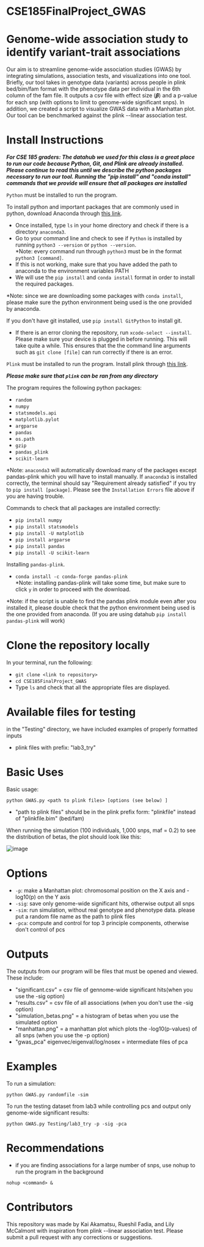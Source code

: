 # CSE185FinalProject_GWAS

# Genome-wide association study to identify variant-trait associations
Our aim is to streamline genome-wide association studies (GWAS) by integrating simulations, association tests, and visualizations into one tool. Briefly, our tool takes in genotype data (variants) across people in plink bed/bim/fam format with the phenotype data per individual in the 6th column of the fam file. It outputs a csv file with effect size (𝜷) and a p-value for each snp (with options to limit to genome-wide significant snps). In addition, we created a script to visualize GWAS data with a Manhattan plot. Our tool can be benchmarked against the plink --linear association test.

# Install Instructions 

***For CSE 185 graders: The datahub we used for this class is a great place to run our code because Python, Git, and Plink are already installed. Please continue to read this until we describe the python packages necessary to run our tool. Running the "pip install" and "conda install" commands that we provide will ensure that all packages are installed***

`Python` must be installed to run the program. 

To install python and important packages that are commonly used in python, download Anaconda through [this link](https://www.anaconda.com/download).
- Once installed, type `ls` in your home directory and check if there is a directory `anaconda3`.
- Go to your command line and check to see if `Python` is installed by running `python3 --version` or `python --version`.  
*Note: every command run through `python3` must be in the format `python3 [command]`.
- If this is not working, make sure that you have added the path to anaconda to the environment variables PATH
- We will use the `pip install` and `conda install` format in order to install the required packages.

*Note: since we are downloading some packages with `conda install`, please make sure the python environment being used is the one provided by anaconda.

If you don't have git installed, use `pip install GitPython` to install git.

- If there is an error cloning the repository, run `xcode-select --install`. Please make sure your device is plugged in before running. This will take quite a while. This ensures that the the command line arguments such as `git clone [file]` can run correctly if there is an error. 

`Plink` must be installed to run the program. 
Install plink through [this link](https://www.cog-genomics.org/plink/).

***Please make sure that `plink` can be ran from any directory***

The program requires the following python packages:
- `random`
- `numpy`
- `statsmodels.api`
- `matplotlib.pylot`
- `argparse`
- `pandas`
- `os.path`
- `gzip`
- `pandas_plink`
- `scikit-learn`
  
*Note: `anaconda3` will automatically download many of the packages except pandas-plink which you will have to install manually. If `anaconda3` is installed correctly, the terminal should say "Requirement already satisfied" if you try to `pip install [package]`.
Please see the `Installation Errors` file above if you are having trouble. 

Commands to check that all packages are installed correctly:  
- `pip install numpy`  
- `pip install statsmodels`  
- `pip install -U matplotlib` 
- `pip install argparse` 
- `pip install pandas`  
- `pip install -U scikit-learn` 

Installing `pandas-plink`.
- `conda install -c conda-forge pandas-plink`   
*Note: installing pandas-plink will take some time, but make sure to click `y` in order to proceed with the download.

*Note: if the script is unable to find the pandas plink module even after you installed it, please double check that the python environment being used is the one provided from anaconda. (If you are using datahub `pip install pandas-plink` will work) 

# Clone the repository locally
In your terminal, run the following:
- `git clone <link to repository>`
- `cd CSE185FinalProject_GWAS`
- Type `ls` and check that all the appropriate files are displayed.

# Available files for testing
in the "Testing" directory, we have included examples of properly formatted inputs
- plink files with prefix: "lab3_try"

# Basic Uses
Basic usage:

`python GWAS.py <path to plink files> [options (see below) ] `

- "path to plink files" should be in the plink prefix form: "plinkfile" instead of "plinkfile.bim" (bed/fam)

When running the simulation (100 individuals, 1,000 snps, maf = 0.2) to see the distribution of betas, the plot should look like this:  

![image](https://github.com/Lily-McCalmont/CSE185FinalProject_GWAS/assets/134024621/5fc22cdc-263d-48c5-8fbc-7363074e7e16) 

# Options
- `-p`: make a Manhattan plot: chromosomal position on the X axis and -log10(p) on the Y axis
- `-sig`: save only genome-wide significant hits, otherwise output all snps
- `-sim`: run simulation, without real genotype and phenotype data. please put a random file name as the path to plink files
- `-pca`: compute and control for top 3 principle components, otherwise don't control of pcs

# Outputs
The outputs from our program will be files that must be opened and viewed. These include:
- "significant.csv" = csv file of gennome-wide significant hits(when you use the -sig option)
- "results.csv" = csv file of all associations (when you don't use the -sig option)
- "simulation_betas.png" = a histogram of betas when you use the simulated option
- "manhattan.png" = a manhattan plot which plots the -log10(p-values) of all snps (when you use the -p option)
- "gwas_pca" eigenvec/eigenval/log/nosex = intermediate files of pca   
  
# Examples 
To run a simulation: 

`python GWAS.py randomfile -sim`
  
To run the testing dataset from lab3 while controlling pcs and output only genome-wide significant results:

`python GWAS.py Testing/lab3_try -p -sig -pca`
  
# Recommendations
- if you are finding associations for a large number of snps, use nohup to run the program in the background

`nohup <command> &`
  
# Contributors
This repository was made by Kai Akamatsu, Rueshil Fadia, and Lily McCalmont with inspiration from plink --linear association test.
Please submit a pull request with any corrections or suggestions.
